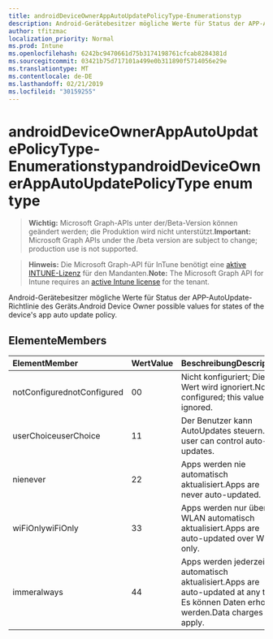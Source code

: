```yaml
---
title: androidDeviceOwnerAppAutoUpdatePolicyType-Enumerationstyp
description: Android-Gerätebesitzer mögliche Werte für Status der APP-AutoUpdate-Richtlinie des Geräts.
author: tfitzmac
localization_priority: Normal
ms.prod: Intune
ms.openlocfilehash: 6242bc9470661d75b3174198761cfcab8284381d
ms.sourcegitcommit: 03421b75d717101a499e0b311890f5714056e29e
ms.translationtype: MT
ms.contentlocale: de-DE
ms.lasthandoff: 02/21/2019
ms.locfileid: "30159255"
---
```

# <a name="androiddeviceownerappautoupdatepolicytype-enum-type"></a><span data-ttu-id="ae5b1-103">androidDeviceOwnerAppAutoUpdatePolicyType-Enumerationstyp</span><span class="sxs-lookup"><span data-stu-id="ae5b1-103">androidDeviceOwnerAppAutoUpdatePolicyType enum type</span></span>

> <span data-ttu-id="ae5b1-104">**Wichtig:** Microsoft Graph-APIs unter der/Beta-Version können geändert werden; die Produktion wird nicht unterstützt.</span><span class="sxs-lookup"><span data-stu-id="ae5b1-104">**Important:** Microsoft Graph APIs under the /beta version are subject to change; production use is not supported.</span></span>

> <span data-ttu-id="ae5b1-105">**Hinweis:** Die Microsoft Graph-API für InTune benötigt eine [aktive INTUNE-Lizenz](https://go.microsoft.com/fwlink/?linkid=839381) für den Mandanten.</span><span class="sxs-lookup"><span data-stu-id="ae5b1-105">**Note:** The Microsoft Graph API for Intune requires an [active Intune license](https://go.microsoft.com/fwlink/?linkid=839381) for the tenant.</span></span>

<span data-ttu-id="ae5b1-106">Android-Gerätebesitzer mögliche Werte für Status der APP-AutoUpdate-Richtlinie des Geräts.</span><span class="sxs-lookup"><span data-stu-id="ae5b1-106">Android Device Owner possible values for states of the device's app auto update policy.</span></span>

## <a name="members"></a><span data-ttu-id="ae5b1-107">Elemente</span><span class="sxs-lookup"><span data-stu-id="ae5b1-107">Members</span></span>
|<span data-ttu-id="ae5b1-108">Element</span><span class="sxs-lookup"><span data-stu-id="ae5b1-108">Member</span></span>|<span data-ttu-id="ae5b1-109">Wert</span><span class="sxs-lookup"><span data-stu-id="ae5b1-109">Value</span></span>|<span data-ttu-id="ae5b1-110">Beschreibung</span><span class="sxs-lookup"><span data-stu-id="ae5b1-110">Description</span></span>|
|:---|:---|:---|
|<span data-ttu-id="ae5b1-111">notConfigured</span><span class="sxs-lookup"><span data-stu-id="ae5b1-111">notConfigured</span></span>|<span data-ttu-id="ae5b1-112">0</span><span class="sxs-lookup"><span data-stu-id="ae5b1-112">0</span></span>|<span data-ttu-id="ae5b1-113">Nicht konfiguriert; Dieser Wert wird ignoriert.</span><span class="sxs-lookup"><span data-stu-id="ae5b1-113">Not configured; this value is ignored.</span></span>|
|<span data-ttu-id="ae5b1-114">userChoice</span><span class="sxs-lookup"><span data-stu-id="ae5b1-114">userChoice</span></span>|<span data-ttu-id="ae5b1-115">1</span><span class="sxs-lookup"><span data-stu-id="ae5b1-115">1</span></span>|<span data-ttu-id="ae5b1-116">Der Benutzer kann AutoUpdates steuern.</span><span class="sxs-lookup"><span data-stu-id="ae5b1-116">The user can control auto-updates.</span></span>|
|<span data-ttu-id="ae5b1-117">nie</span><span class="sxs-lookup"><span data-stu-id="ae5b1-117">never</span></span>|<span data-ttu-id="ae5b1-118">2</span><span class="sxs-lookup"><span data-stu-id="ae5b1-118">2</span></span>|<span data-ttu-id="ae5b1-119">Apps werden nie automatisch aktualisiert.</span><span class="sxs-lookup"><span data-stu-id="ae5b1-119">Apps are never auto-updated.</span></span>|
|<span data-ttu-id="ae5b1-120">wiFiOnly</span><span class="sxs-lookup"><span data-stu-id="ae5b1-120">wiFiOnly</span></span>|<span data-ttu-id="ae5b1-121">3</span><span class="sxs-lookup"><span data-stu-id="ae5b1-121">3</span></span>|<span data-ttu-id="ae5b1-122">Apps werden nur über WLAN automatisch aktualisiert.</span><span class="sxs-lookup"><span data-stu-id="ae5b1-122">Apps are auto-updated over Wi-Fi only.</span></span>|
|<span data-ttu-id="ae5b1-123">immer</span><span class="sxs-lookup"><span data-stu-id="ae5b1-123">always</span></span>|<span data-ttu-id="ae5b1-124">4</span><span class="sxs-lookup"><span data-stu-id="ae5b1-124">4</span></span>|<span data-ttu-id="ae5b1-125">Apps werden jederzeit automatisch aktualisiert.</span><span class="sxs-lookup"><span data-stu-id="ae5b1-125">Apps are auto-updated at any time.</span></span> <span data-ttu-id="ae5b1-126">Es können Daten erhoben werden.</span><span class="sxs-lookup"><span data-stu-id="ae5b1-126">Data charges may apply.</span></span>|




